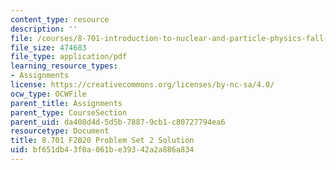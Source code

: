 ```yaml
---
content_type: resource
description: ''
file: /courses/8-701-introduction-to-nuclear-and-particle-physics-fall-2020/bf651db43f0a061be39342a2a886a834_MIT8_701F20_pset2_soln.pdf
file_size: 474683
file_type: application/pdf
learning_resource_types:
- Assignments
license: https://creativecommons.org/licenses/by-nc-sa/4.0/
ocw_type: OCWFile
parent_title: Assignments
parent_type: CourseSection
parent_uid: da408d4d-5d5b-7887-9cb1-c80727794ea6
resourcetype: Document
title: 8.701 F2020 Problem Set 2 Solution
uid: bf651db4-3f0a-061b-e393-42a2a886a834
---
```

